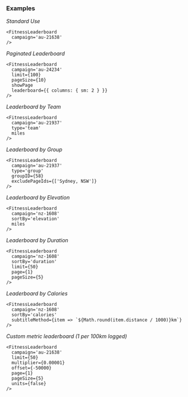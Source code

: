 ### Examples

*Standard Use*

```
<FitnessLeaderboard
  campaign='au-21638'
/>
```

*Paginated Leaderboard*

```
<FitnessLeaderboard
  campaign='au-24234'
  limit={100}
  pageSize={10}
  showPage
  leaderboard={{ columns: { sm: 2 } }}
/>
```

*Leaderboard by Team*

```
<FitnessLeaderboard
  campaign='au-21937'
  type='team'
  miles
/>
```

*Leaderboard by Group*

```
<FitnessLeaderboard
  campaign='au-21937'
  type='group'
  groupID={58}
  excludePageIds={['Sydney, NSW']}
/>
```

*Leaderboard by Elevation*

```
<FitnessLeaderboard
  campaign='nz-1608'
  sortBy='elevation'
  miles
/>
```

*Leaderboard by Duration*

```
<FitnessLeaderboard
  campaign='nz-1608'
  sortBy='duration'
  limit={50}
  page={1}
  pageSize={5}
/>
```

*Leaderboard by Calories*

```
<FitnessLeaderboard
  campaign='nz-1608'
  sortBy='calories'
  subtitleMethod={item => `${Math.round(item.distance / 1000)}km`}
/>
```

*Custom metric leaderboard (1 per 100km logged)*

```
<FitnessLeaderboard
  campaign='au-21638'
  limit={50}
  multiplier={0.00001}
  offset={-50000}
  page={1}
  pageSize={5}
  units={false}
/>
```

